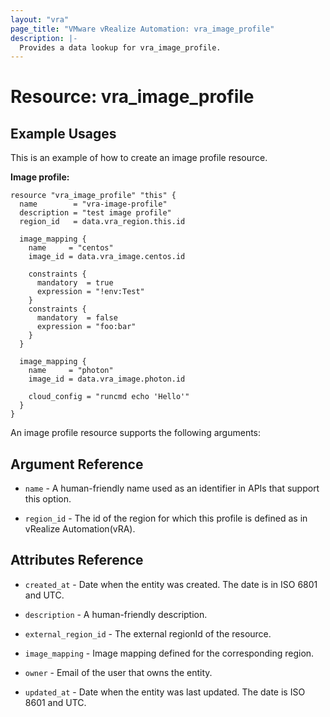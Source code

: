 ```yaml
---
layout: "vra"
page_title: "VMware vRealize Automation: vra_image_profile"
description: |-
  Provides a data lookup for vra_image_profile.
---
```


# Resource: vra_image_profile
## Example Usages
This is an example of how to create an image profile resource.

**Image profile:**

```hcl
resource "vra_image_profile" "this" {
  name        = "vra-image-profile"
  description = "test image profile"
  region_id   = data.vra_region.this.id

  image_mapping {
    name     = "centos"
    image_id = data.vra_image.centos.id

    constraints {
      mandatory  = true
      expression = "!env:Test"
    }
    constraints {
      mandatory  = false
      expression = "foo:bar"
    }
  }

  image_mapping {
    name     = "photon"
    image_id = data.vra_image.photon.id

    cloud_config = "runcmd echo 'Hello'"
  }
}

```

An image profile resource supports the following arguments:

## Argument Reference

* `name` - A human-friendly name used as an identifier in APIs that support this option.


* `region_id` - The id of the region for which this profile is defined as in vRealize Automation(vRA).

## Attributes Reference

* `created_at` - Date when the entity was created. The date is in ISO 6801 and UTC.

* `description` - A human-friendly description.

* `external_region_id` - The external regionId of the resource. 

* `image_mapping` - Image mapping defined for the corresponding region.

* `owner` - Email of the user that owns the entity.

* `updated_at` - Date when the entity was last updated. The date is ISO 8601 and UTC.
